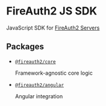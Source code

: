 # FireAuth2 JS SDK

JavaScript SDK for [FireAuth2 Servers](https://github.com/ekkolon/fireauth2)

## Packages

- [`@fireauth2/core`](./packages/core/)

    Framework-agnostic core logic
- [`@fireauth2/angular`](./packages/angular/)

    Angular integration
